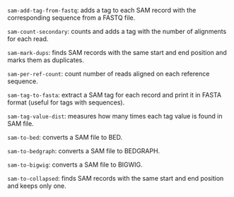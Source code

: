 `sam-add-tag-from-fastq`: adds a tag to each SAM record with the corresponding sequence from a FASTQ file.

`sam-count-secondary`: counts and adds a tag with the number of alignments for each read.

`sam-mark-dups`: finds SAM records with the same start and end position and marks them as duplicates.

`sam-per-ref-count`: count number of reads aligned on each reference sequence.

`sam-tag-to-fasta`: extract a SAM tag for each record and print it in FASTA format (useful for tags with sequences).

`sam-tag-value-dist`: measures how many times each tag value is found in SAM file.

`sam-to-bed`: converts a SAM file to BED.

`sam-to-bedgraph`: converts a SAM file to BEDGRAPH.

`sam-to-bigwig`: converts a SAM file to BIGWIG.

`sam-to-collapsed`: finds SAM records with the same start and end position and keeps only one.
